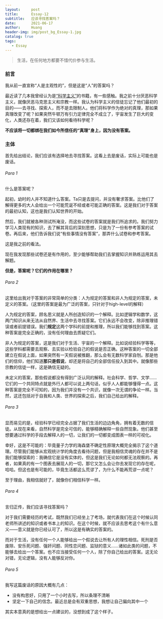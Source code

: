 ```yaml
---
layout:     post
title:      Essay-12
subtitle:   应该寻找答案吗？
date:       2021-06-17
author:     Huang
header-img: img/post_bg_Essay-1.jpg
catalog: true
tags:
   - Essay
---
```


> 生活，在任何地方都要不惜代价参与生活。

### 前言

我从前一直宣称“人是主观性的”，但是这是“人”的答案吗？

最近读了几本我曾经认为是[“科学主义”](https://zh.wikipedia.org/zh-hans/%E7%A7%91%E5%AD%A6%E4%B8%BB%E4%B9%89)的书籍，有一些感触。我之前十分厌恶科学主义，就像厌恶马克思主义和宗教一样。我认为科学主义的信徒忘记了他们最初的目的——去寻找、探索人，而不是去限制人。他们将科学作为绝对的真理，那如果真理改变了呢？如果突然牛顿万有引力定律完全不成立了，宇宙发生了巨大的变化，人类还存在着，我们又该如何看待科学呢？

**不应该将一切都绑在我们如今所信任的“真理”身上，因为没有答案。**

### 主体

首先给出结论，我们应该有选择地去寻找答案。这看上去是废话，实际上可能也是废话。

###### Para 1

什么是答案呢？

起初，幼时的人并不知道什么答案。Ta只是去提问，并没有奢求答案。比他们了解得更多的大人会给出一个可能荒诞不经或者可能正确的答案。这是我们对于答案的最初认知，这也是我们认知世界的开始。

然后，我们就被各种测试所淹没，而这些试卷的答案就是我们所追求的。我们努力学习人类现有的知识，去了解其背后的深刻思想，只是为了一份有参考答案的试卷。再后来，他们告诉我们说“有些事情没有答案”，那弄什么试卷和参考答案。

这是我之前的看法。

现在我发现那些试卷还是有作用的，至少能够帮助我们去掌握知识并熟练运用其去解题。

**但是，答案呢？它们的作用在哪里？**

###### Para 2

这里给出我对于答案的非常简单的分类：人为规定的答案和非人为规定的答案，未定义的答案。（这里的答案是最为广泛的答案，只针对于high-level的解释）

人为规定的答案，顾名思义就是人所创造知识的一个解释。比如逻辑学和数学，这两门知识从来无法从自然界、生活中去寻找答案。它们永远不会改变，除非推理错误或者前提错误。我们**规定**这两个学科的前提和推理，所以我们能够找到答案。这种答案是完全正确的，没有任何理由去质疑它们。

非人为规定的答案，这是我们对于生活、宇宙的一个解释。比如说经验科学等等，这些学科都需要去观察、去实验以检验自己的假说是否正确。这种答案的一切全部建立在假说上面，如果突然有一天假说被推翻，那么会有无数科学家自刎。那是他们的信仰，他们知道**那只是假说**，却还是将自己的全部信任投入到其中。就像那些宗教的信徒一样，这是确信无疑的。

未定义的答案，那些假说都没有得到广泛认同的解释。社会科学、哲学、文学……它们的一个共同特点就是外行人都可以说上两句话，似乎人人都能够懂得一点。这种答案是完全不可知的，因为我们并没有一个共识，就像一次无谓的争论一样。当然，这还包括对于自我和人类、世界的探索之后，我们自己给出的解释。

###### Para 3

显而易见的是，经验科学已经完全占据了我们生活的边边角角，拥有着无数的信徒。从现在来看，自然科学是完全可信的，能够精确解释一些自然现象。他们甚至想要通过科学的手段去解释人的一切，让我们的一切都变成图表一样的可视化。

幸好，这是不可能的：毕竟量子力学的海森堡不确定性原理大概完全揭示了这个道理。尽管我们能够从宏观统计学的角度去看待问题，但是我相信灵魂的存在并不是我们能够探索的：我确信它是没有实体的，但这是我们无论如何都无法观察的。再者，如果真的有一个图表去展现人的一切，那它又怎么会让你去发现它的存在呢，哈哈。但这也是有可能的，毕竟生活都这么荒谬了，为什么不能再荒谬一点呢？

至于理由，我相信就好了，就像你们相信科学一样。

###### Para 4

言归正传，我们应该寻找答案吗？

对于我们需要经历的考试，既然我们已经坐上了考场，就代表我们在这个时候认同老师所讲述的知识或者书本上的知识。在这个时候，就不应该去思考这个有什么意义——意义就是你已经认可了，所以这是有确实的答案的。

而对于生活，没有任何一个人能够给出一个假说去让所有人的理性相信。死刑是否废除、安乐死问题、强奸问题、同性恋问题、监狱的意义……诸如此类的问题，不能够去给出一个答案。也不应当接受任何一个人，除了你自己给出的答案。这无论对错，无论逻辑，没有人能够反对你。

###### Para 5

我写这篇废话的原因大概有几点：

* 没有构思好，只用了一个小时去写，所以条理不清晰
* 坚定一下自己的信念。最近总是会有双重思想，我想让自己偏向其中一个

其实本意真的是想给出一点建议的，没想到成了这个样子。
